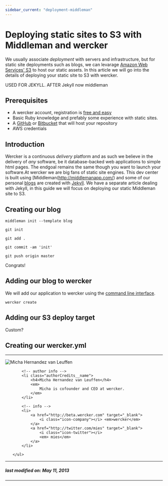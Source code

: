 ```yaml
---
sidebar_current: "deployment-middleman"
---
```


# Deploying static sites to S3 with Middleman and wercker

We usually associate *deployment* with servers and infrastructure, but for static site deployments such as blogs, we can levarage [Amazon Web Services' S3](http://aws.amazon.com/s3/) to host our static assets. In this article we will go into the details of deploying your static site to S3 with wercker.

USED FOR JEKYLL. AFTER Jekyll now middleman

## Prerequisites

* A wercker account, registration is [free and easy](https://app.wercker.com/users/new)
* Basic Ruby knowledge and prefably some experience with static sites.
* A [GitHub](http://github.com) or [Bitbucket](http://bitbucket.com) that will host your repository
* AWS credentials

## Introduction

Wercker is a continuous *delivery* platform and as such we believe in the delivery of *any* software, be it database-backed web applications to simple html pages. The endgoal remains the same though you want to launch your software.At wercker we are big fans of static site engines. This dev center is
built using [Middleman(http://middlemanapp.com/) and some of our
personal [blogs](born2code.net) are created with
[Jekyll](http://jekyllrb.com/). We have a separate article dealing with
Jekyll, in this guide we will focus on deploying our static
Middleman site to S3.

## Creating our blog

    middleman init --template blog

    git init

    git add .

    git commit -am 'init'

    git push origin master

Congrats!

## Adding our blog to wercker
We will add our application to wercker using the [command line interface](/articles/cli/intr.html).

    wercker create

## Adding our S3 deploy target

Custom?

## Creating our wercker.yml

-------

<div class="authorCredits">
    <span class="profile-picture">
        <img src="https://secure.gravatar.com/avatar/d4b19718f9748779d7cf18c6303dc17f?d=identicon&s=192" alt="Micha Hernandez van Leuffen"/>
    </span>
    <ul class="authorCredits">

        <!-- author info -->
        <li class="authorCredits__name">
            <h4>Micha Hernandez van Leuffen</h4>
            <em>
                Micha is cofounder and CEO at wercker.
            </em>
        </li>

        <!-- info -->
        <li>
            <a href="http://beta.wercker.com" target="_blank">
                <i class="icon-company"></i> <em>wercker</em>
            </a>
            <a href="http://twitter.com/mies" target="_blank">
                <i class="icon-twitter"></i>
                <em> mies</em>
            </a>
        </li>

    </ul>
</div>

-------
##### last modified on: May 11, 2013
-------
